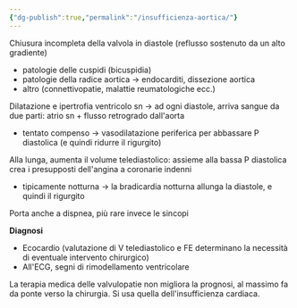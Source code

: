 ```yaml
---
{"dg-publish":true,"permalink":"/insufficienza-aortica/"}
---
```


Chiusura incompleta della valvola in diastole (reflusso sostenuto da un alto gradiente)
- patologie delle cuspidi (bicuspidia)
- patologie della radice aortica → endocarditi, dissezione aortica
- altro (connettivopatie, malattie reumatologiche ecc.)

Dilatazione e ipertrofia ventricolo sn → ad ogni diastole, arriva sangue da due parti: atrio sn + flusso retrogrado dall'aorta
- tentato compenso → vasodilatazione periferica per abbassare P diastolica (e quindi ridurre il rigurgito)

Alla lunga, aumenta il volume telediastolico: assieme alla bassa P diastolica crea i presupposti dell'angina a coronarie indenni
- tipicamente notturna → la bradicardia notturna allunga la diastole, e quindi il rigurgito

Porta anche a dispnea, più rare invece le sincopi

**Diagnosi**
- Ecocardio (valutazione di V telediastolico e FE determinano la necessità di eventuale intervento chirurgico)
- All'ECG, segni di rimodellamento ventricolare

La terapia medica delle valvulopatie non migliora la prognosi, al massimo fa da ponte verso la chirurgia. Si usa quella dell'insufficienza cardiaca.